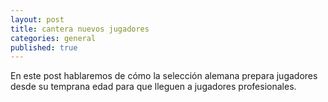 ```yaml
---
layout: post
title: cantera nuevos jugadores
categories: general
published: true
---
```


En este post hablaremos de cómo la selección alemana prepara jugadores desde su temprana edad para que lleguen a jugadores profesionales.

